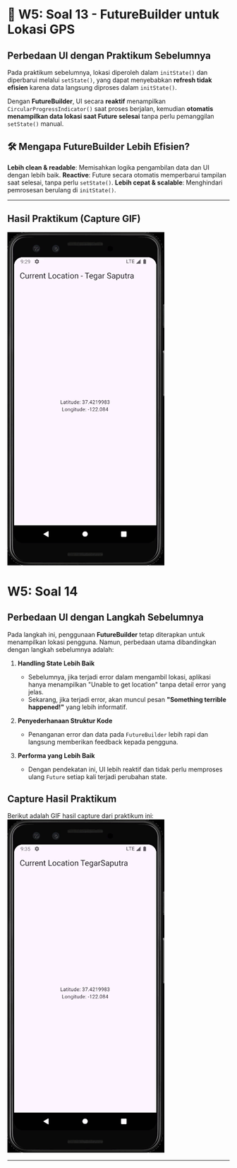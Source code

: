 # 📌 W5: Soal 13 - FutureBuilder untuk Lokasi GPS

## Perbedaan UI dengan Praktikum Sebelumnya

Pada praktikum sebelumnya, lokasi diperoleh dalam `initState()` dan diperbarui melalui `setState()`, yang dapat menyebabkan **refresh tidak efisien** karena data langsung diproses dalam `initState()`.

Dengan **FutureBuilder**, UI secara **reaktif** menampilkan `CircularProgressIndicator()` saat proses berjalan, kemudian **otomatis menampilkan data lokasi saat Future selesai** tanpa perlu pemanggilan `setState()` manual.

## 🛠 Mengapa FutureBuilder Lebih Efisien?

**Lebih clean & readable**: Memisahkan logika pengambilan data dan UI dengan lebih baik.
**Reactive**: Future secara otomatis memperbarui tampilan saat selesai, tanpa perlu `setState()`.
**Lebih cepat & scalable**: Menghindari pemrosesan berulang di `initState()`.

---

## Hasil Praktikum (Capture GIF)

![Hasil Praktikum GIF](/assets/images/soal_13.gif)

# W5: Soal 14

## Perbedaan UI dengan Langkah Sebelumnya

Pada langkah ini, penggunaan **FutureBuilder** tetap diterapkan untuk menampilkan lokasi pengguna. Namun, perbedaan utama dibandingkan dengan langkah sebelumnya adalah:

1. **Handling State Lebih Baik**

   - Sebelumnya, jika terjadi error dalam mengambil lokasi, aplikasi hanya menampilkan "Unable to get location" tanpa detail error yang jelas.
   - Sekarang, jika terjadi error, akan muncul pesan **"Something terrible happened!"** yang lebih informatif.

2. **Penyederhanaan Struktur Kode**

   - Penanganan error dan data pada `FutureBuilder` lebih rapi dan langsung memberikan feedback kepada pengguna.

3. **Performa yang Lebih Baik**
   - Dengan pendekatan ini, UI lebih reaktif dan tidak perlu memproses ulang `Future` setiap kali terjadi perubahan state.

## Capture Hasil Praktikum

Berikut adalah GIF hasil capture dari praktikum ini:
![Hasil Praktikum](/assets/images/soal_14.gif)

---
